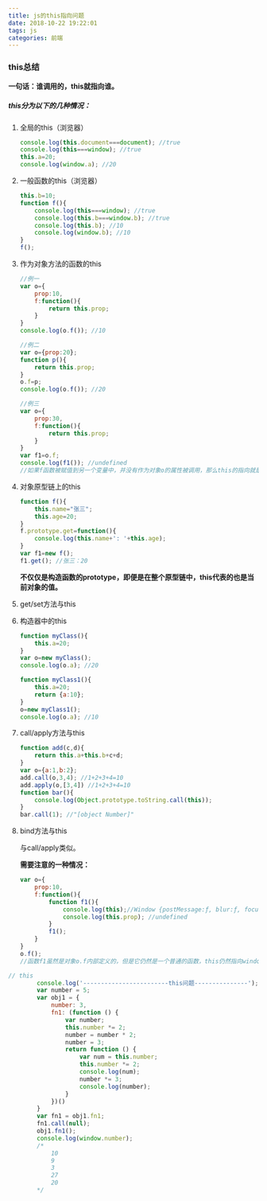 ```yaml
---
title: js的this指向问题
date: 2018-10-22 19:22:01
tags: js
categories: 前端
---
```


### this总结

**一句话：谁调用的，this就指向谁。**

##### this分为以下的几种情况：

1. 全局的this（浏览器）

   ```js
   console.log(this.document===document); //true
   console.log(this===window); //true
   this.a=20;
   console.log(window.a); //20
   ```

2. 一般函数的this（浏览器）

   ```js
   this.b=10;
   function f(){
       console.log(this===window); //true
       console.log(this.b===window.b); //true
       console.log(this.b); //10
       console.log(window.b); //10
   }
   f();
   ```

3. 作为对象方法的函数的this

   ```js
   //例一
   var o={
       prop:10,
       f:function(){
           return this.prop;
       }
   }
   console.log(o.f()); //10
   
   //例二
   var o={prop:20};
   function p(){
       return this.prop;
   }
   o.f=p;
   console.log(o.f()); //20
   
   //例三
   var o={
       prop:30,
       f:function(){
           return this.prop;
       }
   }
   var f1=o.f;
   console.log(f1()); //undefined
   //如果f函数被赋值到另一个变量中，并没有作为对象o的属性被调用，那么this的指向就是window，this.prop就为undefined。
   ```

4. 对象原型链上的this

   ```js
   function f(){
       this.name="张三";
       this.age=20;
   }
   f.prototype.get=function(){
       console.log(this.name+': '+this.age);
   }
   var f1=new f();
   f1.get(); //张三：20
   ```

   **不仅仅是构造函数的prototype，即便是在整个原型链中，this代表的也是当前对象的值。**

5. get/set方法与this

6. 构造器中的this

   ```js
   function myClass(){
       this.a=20;
   }
   var o=new myClass();
   console.log(o.a); //20
   
   function myClass1(){
       this.a=20;
       return {a:10};
   }
   o=new myClass1();
   console.log(o.a); //10
   ```

7. call/apply方法与this

   ```js
   function add(c,d){
       return this.a+this.b+c+d;
   }
   var o={a:1,b:2};
   add.call(o,3,4); //1+2+3+4=10
   add.apply(o,[3,4]) //1+2+3+4=10
   function bar(){
       console.log(Object.prototype.toString.call(this));
   }
   bar.call(1); //"[object Number]"
   ```

8. bind方法与this

   与call/apply类似。

   **需要注意的一种情况：**

   ```js
   var o={
       prop:10,
       f:function(){
           function f1(){
               console.log(this);//Window {postMessage:ƒ, blur:ƒ, focus:ƒ, close:ƒ, frames:Window,...}
               console.log(this.prop); //undefined
           }
           f1();
       }
   }
   o.f();
   //函数f1虽然是对象o.f内部定义的，但是它仍然是一个普通的函数，this仍然指向window。
   ```

```js
// this
		console.log('------------------------this问题---------------');
		var number = 5;
		var obj1 = {
		    number: 3,
		    fn1: (function () {
		        var number;
		        this.number *= 2;
		        number = number * 2;
		        number = 3;
		        return function () {
		            var num = this.number;
		            this.number *= 2;
		            console.log(num);
		            number *= 3;
		            console.log(number);
		        }
		    })()
		}
		var fn1 = obj1.fn1;
		fn1.call(null);
		obj1.fn1();
		console.log(window.number);
		/*
			10
			9
			3
			27
			20
		*/
```

